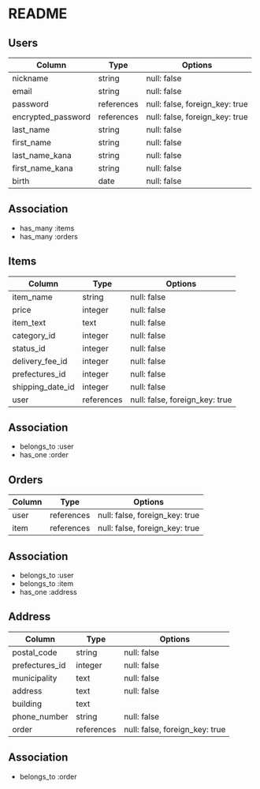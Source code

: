 # README

## Users

|Column             |Type       |Options                         |
|------------------ |---------- |------------------------------- |
|nickname           |string     |null: false                     |
|email              |string     |null: false                     |
|password           |references |null: false, foreign_key: true  |
|encrypted_password |references |null: false, foreign_key: true  |
|last_name          |string     |null: false                     |
|first_name         |string     |null: false                     |
|last_name_kana     |string     |null: false                     |
|first_name_kana    |string     |null: false                     |
|birth              |date       |null: false                     |


## Association

- has_many :items
- has_many :orders

## Items

|Column           |Type       |Options                        |
|---------------- |---------- |------------------------------ |
|item_name        |string     |null: false                    |
|price            |integer    |null: false                    |
|item_text        |text       |null: false                    |
|category_id      |integer    |null: false                    |
|status_id        |integer    |null: false                    |
|delivery_fee_id  |integer    |null: false                    |
|prefectures_id   |integer    |null: false                    |
|shipping_date_id |integer    |null: false                    |
|user             |references |null: false, foreign_key: true |

## Association

- belongs_to :user
- has_one :order

## Orders

|Column|Type       |Options                        |
|----- |---------- |------------------------------ |
|user  |references |null: false, foreign_key: true |
|item  |references |null: false, foreign_key: true |

## Association

- belongs_to :user
- belongs_to :item
- has_one :address


## Address

|Column         |Type         |Options                      |
|-------------- |---------- |------------------------------ |
|postal_code    |string     |null: false                    |
|prefectures_id |integer    |null: false                    |
|municipality   |text       |null: false                    |
|address        |text       |null: false                    |
|building       |text       |                               |
|phone_number   |string     |null: false                    |
|order          |references |null: false, foreign_key: true |

## Association

- belongs_to :order